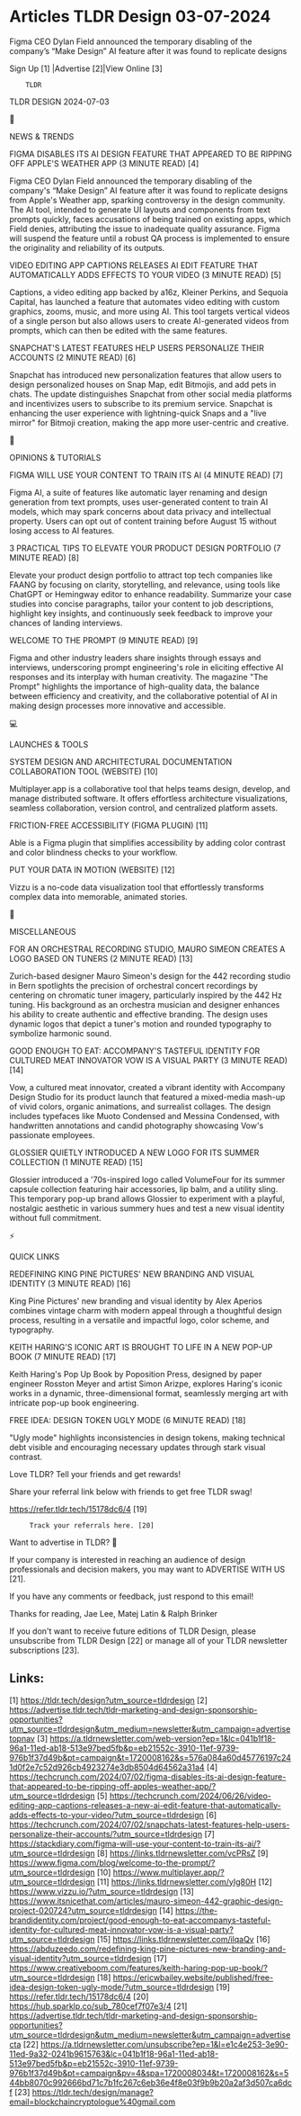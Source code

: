 # Articles TLDR Design 03-07-2024

Figma CEO Dylan Field announced the temporary disabling of the
company’s “Make Design” AI feature after it was found to
replicate designs  

 Sign Up [1] |Advertise [2]|View Online [3] 

		TLDR 

TLDR DESIGN 2024-07-03

📱 

NEWS & TRENDS

 FIGMA DISABLES ITS AI DESIGN FEATURE THAT APPEARED TO BE RIPPING OFF
APPLE'S WEATHER APP (3 MINUTE READ) [4] 

 Figma CEO Dylan Field announced the temporary disabling of the
company's “Make Design” AI feature after it was found to replicate
designs from Apple's Weather app, sparking controversy in the design
community. The AI tool, intended to generate UI layouts and components
from text prompts quickly, faces accusations of being trained on
existing apps, which Field denies, attributing the issue to inadequate
quality assurance. Figma will suspend the feature until a robust QA
process is implemented to ensure the originality and reliability of
its outputs. 

 VIDEO EDITING APP CAPTIONS RELEASES AI EDIT FEATURE THAT
AUTOMATICALLY ADDS EFFECTS TO YOUR VIDEO (3 MINUTE READ) [5] 

 Captions, a video editing app backed by a16z, Kleiner Perkins, and
Sequoia Capital, has launched a feature that automates video editing
with custom graphics, zooms, music, and more using AI. This tool
targets vertical videos of a single person but also allows users to
create AI-generated videos from prompts, which can then be edited with
the same features. 

 SNAPCHAT'S LATEST FEATURES HELP USERS PERSONALIZE THEIR ACCOUNTS (2
MINUTE READ) [6] 

 Snapchat has introduced new personalization features that allow users
to design personalized houses on Snap Map, edit Bitmojis, and add pets
in chats. The update distinguishes Snapchat from other social media
platforms and incentivizes users to subscribe to its premium service.
Snapchat is enhancing the user experience with lightning-quick Snaps
and a "live mirror" for Bitmoji creation, making the app more
user-centric and creative. 

🚀 

OPINIONS & TUTORIALS

 FIGMA WILL USE YOUR CONTENT TO TRAIN ITS AI (4 MINUTE READ) [7] 

 Figma AI, a suite of features like automatic layer renaming and
design generation from text prompts, uses user-generated content to
train AI models, which may spark concerns about data privacy and
intellectual property. Users can opt out of content training before
August 15 without losing access to AI features. 

 3 PRACTICAL TIPS TO ELEVATE YOUR PRODUCT DESIGN PORTFOLIO (7 MINUTE
READ) [8] 

 Elevate your product design portfolio to attract top tech companies
like FAANG by focusing on clarity, storytelling, and relevance, using
tools like ChatGPT or Hemingway editor to enhance readability.
Summarize your case studies into concise paragraphs, tailor your
content to job descriptions, highlight key insights, and continuously
seek feedback to improve your chances of landing interviews. 

 WELCOME TO THE PROMPT (9 MINUTE READ) [9] 

 Figma and other industry leaders share insights through essays and
interviews, underscoring prompt engineering's role in eliciting
effective AI responses and its interplay with human creativity. The
magazine "The Prompt" highlights the importance of high-quality data,
the balance between efficiency and creativity, and the collaborative
potential of AI in making design processes more innovative and
accessible. 

💻 

LAUNCHES & TOOLS

 SYSTEM DESIGN AND ARCHITECTURAL DOCUMENTATION COLLABORATION TOOL
(WEBSITE) [10] 

 Multiplayer.app is a collaborative tool that helps teams design,
develop, and manage distributed software. It offers effortless
architecture visualizations, seamless collaboration, version control,
and centralized platform assets. 

 FRICTION-FREE ACCESSIBILITY (FIGMA PLUGIN) [11] 

 Able is a Figma plugin that simplifies accessibility by adding color
contrast and color blindness checks to your workflow. 

 PUT YOUR DATA IN MOTION (WEBSITE) [12] 

 Vizzu is a no-code data visualization tool that effortlessly
transforms complex data into memorable, animated stories. 

🎁 

MISCELLANEOUS

 FOR AN ORCHESTRAL RECORDING STUDIO, MAURO SIMEON CREATES A LOGO BASED
ON TUNERS (2 MINUTE READ) [13] 

 Zurich-based designer Mauro Simeon's design for the 442 recording
studio in Bern spotlights the precision of orchestral concert
recordings by centering on chromatic tuner imagery, particularly
inspired by the 442 Hz tuning. His background as an orchestra musician
and designer enhances his ability to create authentic and effective
branding. The design uses dynamic logos that depict a tuner's motion
and rounded typography to symbolize harmonic sound. 

 GOOD ENOUGH TO EAT: ACCOMPANY'S TASTEFUL IDENTITY FOR CULTURED MEAT
INNOVATOR VOW IS A VISUAL PARTY (3 MINUTE READ) [14] 

 Vow, a cultured meat innovator, created a vibrant identity with
Accompany Design Studio for its product launch that featured a
mixed-media mash-up of vivid colors, organic animations, and
surrealist collages. The design includes typefaces like Muoto
Condensed and Messina Condensed, with handwritten annotations and
candid photography showcasing Vow's passionate employees. 

 GLOSSIER QUIETLY INTRODUCED A NEW LOGO FOR ITS SUMMER COLLECTION (1
MINUTE READ) [15] 

 Glossier introduced a '70s-inspired logo called VolumeFour for its
summer capsule collection featuring hair accessories, lip balm, and a
utility sling. This temporary pop-up brand allows Glossier to
experiment with a playful, nostalgic aesthetic in various summery hues
and test a new visual identity without full commitment. 

⚡ 

QUICK LINKS

 REDEFINING KING PINE PICTURES' NEW BRANDING AND VISUAL IDENTITY (3
MINUTE READ) [16] 

 King Pine Pictures' new branding and visual identity by Alex Aperios
combines vintage charm with modern appeal through a thoughtful design
process, resulting in a versatile and impactful logo, color scheme,
and typography. 

 KEITH HARING'S ICONIC ART IS BROUGHT TO LIFE IN A NEW POP-UP BOOK (7
MINUTE READ) [17] 

 Keith Haring's Pop Up Book by Poposition Press, designed by paper
engineer Rosston Meyer and artist Simon Arizpe, explores Haring's
iconic works in a dynamic, three-dimensional format, seamlessly
merging art with intricate pop-up book engineering. 

 FREE IDEA: DESIGN TOKEN UGLY MODE (6 MINUTE READ) [18] 

 "Ugly mode" highlights inconsistencies in design tokens, making
technical debt visible and encouraging necessary updates through stark
visual contrast. 

Love TLDR? Tell your friends and get rewards!

 Share your referral link below with friends to get free TLDR swag! 

 https://refer.tldr.tech/15178dc6/4 [19] 

		 Track your referrals here. [20] 

Want to advertise in TLDR? 📰

 If your company is interested in reaching an audience of design
professionals and decision makers, you may want to ADVERTISE WITH US
[21]. 

 If you have any comments or feedback, just respond to this email! 

Thanks for reading, 
Jae Lee, Matej Latin & Ralph Brinker 

If you don't want to receive future editions of TLDR Design, please
unsubscribe from TLDR Design [22] or manage all of your TLDR
newsletter subscriptions [23]. 

 

Links:
------
[1] https://tldr.tech/design?utm_source=tldrdesign
[2] https://advertise.tldr.tech/tldr-marketing-and-design-sponsorship-opportunities?utm_source=tldrdesign&utm_medium=newsletter&utm_campaign=advertisetopnav
[3] https://a.tldrnewsletter.com/web-version?ep=1&lc=041b1f18-96a1-11ed-ab18-513e97bed5fb&p=eb21552c-3910-11ef-9739-976b1f37d49b&pt=campaign&t=1720008162&s=576a084a60d45776197c241d0f2e7c52d926cb4923274e3db8504d64562a31a4
[4] https://techcrunch.com/2024/07/02/figma-disables-its-ai-design-feature-that-appeared-to-be-ripping-off-apples-weather-app/?utm_source=tldrdesign
[5] https://techcrunch.com/2024/06/26/video-editing-app-captions-releases-a-new-ai-edit-feature-that-automatically-adds-effects-to-your-video/?utm_source=tldrdesign
[6] https://techcrunch.com/2024/07/02/snapchats-latest-features-help-users-personalize-their-accounts/?utm_source=tldrdesign
[7] https://stackdiary.com/figma-will-use-your-content-to-train-its-ai/?utm_source=tldrdesign
[8] https://links.tldrnewsletter.com/vcPRsZ
[9] https://www.figma.com/blog/welcome-to-the-prompt/?utm_source=tldrdesign
[10] https://www.multiplayer.app/?utm_source=tldrdesign
[11] https://links.tldrnewsletter.com/yIg80H
[12] https://www.vizzu.io/?utm_source=tldrdesign
[13] https://www.itsnicethat.com/articles/mauro-simeon-442-graphic-design-project-020724?utm_source=tldrdesign
[14] https://the-brandidentity.com/project/good-enough-to-eat-accompanys-tasteful-identity-for-cultured-meat-innovator-vow-is-a-visual-party?utm_source=tldrdesign
[15] https://links.tldrnewsletter.com/ilqaQv
[16] https://abduzeedo.com/redefining-king-pine-pictures-new-branding-and-visual-identity?utm_source=tldrdesign
[17] https://www.creativeboom.com/features/keith-haring-pop-up-book/?utm_source=tldrdesign
[18] https://ericwbailey.website/published/free-idea-design-token-ugly-mode/?utm_source=tldrdesign
[19] https://refer.tldr.tech/15178dc6/4
[20] https://hub.sparklp.co/sub_780cef7f07e3/4
[21] https://advertise.tldr.tech/tldr-marketing-and-design-sponsorship-opportunities?utm_source=tldrdesign&utm_medium=newsletter&utm_campaign=advertisecta
[22] https://a.tldrnewsletter.com/unsubscribe?ep=1&l=e1c4e253-3e90-11ed-9a32-0241b9615763&lc=041b1f18-96a1-11ed-ab18-513e97bed5fb&p=eb21552c-3910-11ef-9739-976b1f37d49b&pt=campaign&pv=4&spa=1720008034&t=1720008162&s=544bb8070c992666bd71c7b1fc267c6eb36e4f8e03f9b9b20a2af3d507ca6dcf
[23] https://tldr.tech/design/manage?email=blockchaincryptologue%40gmail.com